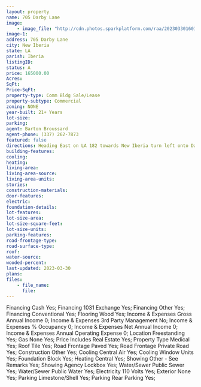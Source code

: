 ```yaml
---
layout: property
name: 705 Darby Lane 
image:
    - image_file: "http://cdn.photos.sparkplatform.com/raa/20230330160104436374000000.jpg"
image-1:
address: 705 Darby Lane
city: New Iberia
state: LA
parish: Iberia
listingID: 
status: A
price: 165000.00
Acres: 
SqFt: 
Price-SqFt: 
property-type: Comm Bldg Sale/Lease
property-subtype: Commercial
zoning: NONE
year-built: 21+ Years
lot-size: 
parking: 
agent: Barton Broussard
agent-phone: (337) 262-7873
featured: false
directions: Heading East on LA 182 towards New Iberia turn left onto Darby Lane. Designation will be on your right.
building-features: 
cooling: 
heating: 
living-area: 
living-area-source: 
living-area-units: 
stories: 
construction-materials: 
door-features: 
electric: 
foundation-details: 
lot-features: 
lot-size-area: 
lot-size-square-feet: 
lot-size-units: 
parking-features: 
road-frontage-type: 
road-surface-type: 
roof: 
water-source: 
wooded-percent: 
last-updated: 2023-03-30
plans: 
files:
    - file_name:
      file:
---
```

Financing	Cash	Yes;
Financing	1031 Exchange	Yes;
Financing	Other	Yes;
Financing	Conventional	Yes;
Flooring	Wood	Yes;
Income & Expenses	Gross Annual Income	0;
Income & Expenses	3rd Party Management	No;
Income & Expenses	% Occupancy	0;
Income & Expenses	Net Annual Income	0;
Income & Expenses	Annual Operating Expense	0;
Location	Freestanding	Yes;
Gas	None	Yes;
Price Includes	Real Estate	Yes;
Property Type	Medical	Yes;
Roof	Tile	Yes;
Road Frontage	Paved	Yes;
Road Frontage	Private Road	Yes;
Construction	Other	Yes;
Cooling	Central Air	Yes;
Cooling	Window Units	Yes;
Foundation	Block	Yes;
Heating	Central	Yes;
Showing	Other - See Remarks	Yes;
Showing	Agency Lockbox	Yes;
Water/Sewer	Public Sewer	Yes;
Water/Sewer	Public Water	Yes;
Electricity	110 Volts	Yes;
Exterior	None	Yes;
Parking	Limestone/Shell	Yes;
Parking	Rear Parking	Yes;

